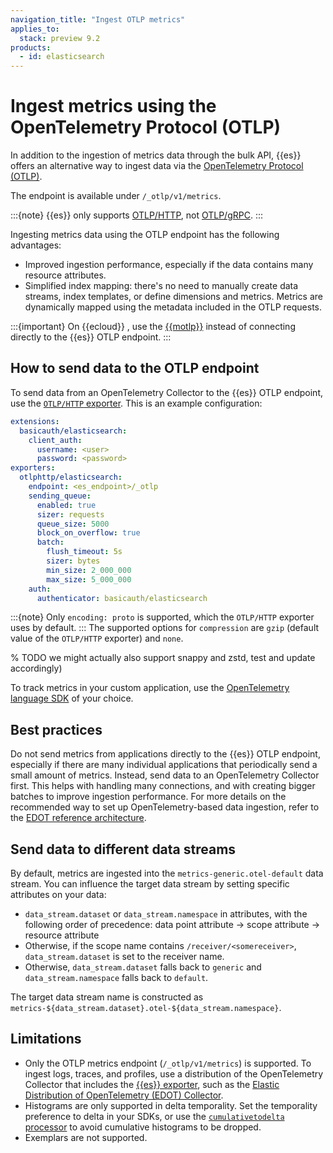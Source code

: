 ```yaml
---
navigation_title: "Ingest OTLP metrics"
applies_to:
  stack: preview 9.2
products:
  - id: elasticsearch
---
```


# Ingest metrics using the OpenTelemetry Protocol (OTLP)

In addition to the ingestion of metrics data through the bulk API,
{{es}} offers an alternative way to ingest data via the [OpenTelemetry Protocol (OTLP)](https://opentelemetry.io/docs/specs/otlp).

The endpoint is available under `/_otlp/v1/metrics`.

:::{note}
{{es}} only supports [OTLP/HTTP](https://opentelemetry.io/docs/specs/otlp/#otlphttp),
not [OTLP/gRPC](https://opentelemetry.io/docs/specs/otlp/#otlpgrpc).
:::

Ingesting metrics data using the OTLP endpoint has the following advantages:

* Improved ingestion performance, especially if the data contains many resource attributes.
* Simplified index mapping:
  there's no need to manually create data streams, index templates, or define dimensions and metrics.
  Metrics are dynamically mapped using the metadata included in the OTLP requests.

:::{important}
On {{ecloud}} , use the [{{motlp}}](opentelemetry:/reference/motlp.md) instead of connecting directly to the {{es}} OTLP endpoint.
:::

## How to send data to the OTLP endpoint

To send data from an OpenTelemetry Collector to the {{es}} OTLP endpoint,
use the [`OTLP/HTTP` exporter](https://github.com/open-telemetry/opentelemetry-collector/tree/main/exporter/otlphttpexporter).
This is an example configuration:

```yaml
extensions:
  basicauth/elasticsearch:
    client_auth:
      username: <user>
      password: <password>
exporters:
  otlphttp/elasticsearch:
    endpoint: <es_endpoint>/_otlp
    sending_queue:
      enabled: true
      sizer: requests
      queue_size: 5000
      block_on_overflow: true
      batch:
        flush_timeout: 5s
        sizer: bytes
        min_size: 2_000_000
        max_size: 5_000_000
    auth:
      authenticator: basicauth/elasticsearch
```
:::{note} 
Only `encoding: proto` is supported, which the `OTLP/HTTP` exporter uses by default.
:::
The supported options for `compression` are `gzip` (default value of the `OTLP/HTTP` exporter) and `none`.

% TODO we might actually also support snappy and zstd, test and update accordingly)

To track metrics in your custom application,
use the [OpenTelemetry language SDK](https://opentelemetry.io/docs/getting-started/dev/) of your choice.

## Best practices

Do not send metrics from applications directly to the {{es}} OTLP endpoint, especially if there are many individual applications that periodically send a small amount of metrics. Instead, send data to an OpenTelemetry Collector first. This helps with handling many connections, and with creating bigger batches to improve ingestion performance. For more details on the recommended way to set up OpenTelemetry-based data ingestion, refer to the [EDOT reference architecture](opentelemetry:/reference/architecture/index.md).

## Send data to different data streams

By default, metrics are ingested into the `metrics-generic.otel-default` data stream. You can influence the target data stream by setting specific attributes on your data:

- `data_stream.dataset` or `data_stream.namespace` in attributes, with the following order of precedence: data point attribute -> scope attribute -> resource attribute
- Otherwise, if the scope name contains `/receiver/<somereceiver>`, `data_stream.dataset` is set to the receiver name.
- Otherwise, `data_stream.dataset` falls back to `generic` and `data_stream.namespace` falls back to `default`.

The target data stream name is constructed as `metrics-${data_stream.dataset}.otel-${data_stream.namespace}`.

## Limitations

* Only the OTLP metrics endpoint (`/_otlp/v1/metrics`) is supported.
  To ingest logs, traces, and profiles, use a distribution of the OpenTelemetry Collector that includes the [{{es}} exporter](opentelemetry:/reference/edot-collector/components/elasticsearchexporter.md),
  such as the [Elastic Distribution of OpenTelemetry (EDOT) Collector](opentelemetry:/reference/edot-collector/index.md).
* Histograms are only supported in delta temporality. Set the temporality preference to delta in your SDKs, or use the [`cumulativetodelta` processor](https://github.com/open-telemetry/opentelemetry-collector-contrib/tree/main/processor/cumulativetodeltaprocessor) to avoid cumulative histograms to be dropped.
* Exemplars are not supported.
